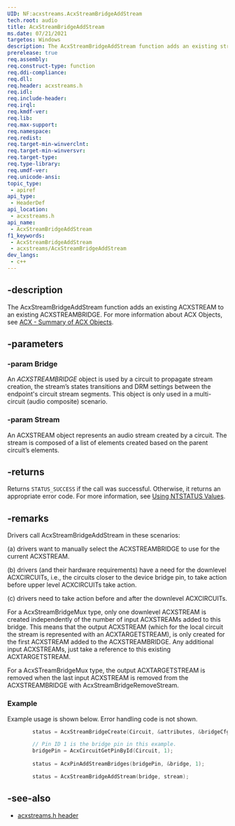 ```yaml
---
UID: NF:acxstreams.AcxStreamBridgeAddStream
tech.root: audio
title: AcxStreamBridgeAddStream
ms.date: 07/21/2021
targetos: Windows
description: The AcxStreamBridgeAddStream function adds an existing stream to an existing bridge. This function is located in the acxstream header.
prerelease: true
req.assembly: 
req.construct-type: function
req.ddi-compliance: 
req.dll: 
req.header: acxstreams.h
req.idl: 
req.include-header: 
req.irql: 
req.kmdf-ver: 
req.lib: 
req.max-support: 
req.namespace: 
req.redist: 
req.target-min-winverclnt: 
req.target-min-winversvr: 
req.target-type: 
req.type-library: 
req.umdf-ver: 
req.unicode-ansi: 
topic_type:
 - apiref
api_type:
 - HeaderDef 
api_location:
 - acxstreams.h
api_name:
 - AcxStreamBridgeAddStream
f1_keywords:
 - AcxStreamBridgeAddStream
 - acxstreams/AcxStreamBridgeAddStream
dev_langs:
 - c++
---
```


## -description

The AcxStreamBridgeAddStream function adds an existing ACXSTREAM to an existing ACXSTREAMBRIDGE.  For more information about ACX Objects, see [ACX - Summary of ACX Objects](/windows-hardware/drivers/audio/acx-summary-of-objects).

## -parameters

### -param Bridge

An *ACXSTREAMBRIDGE* object is used by a circuit to propagate stream creation, the stream’s states transitions and DRM settings between the endpoint's circuit stream segments. This object is only used in a multi-circuit (audio composite) scenario. 

### -param Stream

An ACXSTREAM object represents an audio stream created by a circuit. The stream is composed of a list of elements created based on the parent circuit’s elements.

## -returns

Returns `STATUS_SUCCESS` if the call was successful. Otherwise, it returns an appropriate error code. For more information, see [Using NTSTATUS Values](/windows-hardware/drivers/kernel/using-ntstatus-values).

## -remarks

Drivers call AcxStreamBridgeAddStream in these scenarios:

(a) drivers want to manually select the ACXSTREAMBRIDGE to use for the current ACXSTREAM. 

(b) drivers (and their hardware requirements) have a need for the downlevel ACXCIRCUITs, i.e., the circuits closer to the device bridge pin, to take action before upper level ACXCIRCUITs take action.

(c) drivers need to take action before and after the downlevel ACXCIRCUITs.

For a AcxStreamBridgeMux type, only one downlevel ACXSTREAM is created independently of the number of input ACXSTREAMs added to this bridge. This means that the output ACXSTREAM (which for the local circuit the stream is represented with an ACXTARGETSTREAM), is only created for the first ACXSTREAM added to the ACXSTREAMBRIDGE. Any additional input ACXSTREAMs, just take a reference to this existing ACXTARGETSTREAM.

For a AcxSTreamBridgeMux type, the output ACXTARGETSTREAM is removed when the last input ACXSTREAM is removed from the ACXSTREAMBRIDGE with AcxStreamBridgeRemoveStream.

### Example

Example usage is shown below. Error handling code is not shown.

```cpp
        status = AcxStreamBridgeCreate(Circuit, &attributes, &bridgeCfg, &bridge);

        // Pin ID 1 is the bridge pin in this example.
        bridgePin = AcxCircuitGetPinById(Circuit, 1);
        
        status = AcxPinAddStreamBridges(bridgePin, &bridge, 1);

        status = AcxStreamBridgeAddStream(bridge, stream);
```

## -see-also

- [acxstreams.h header](index.md)
